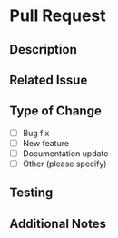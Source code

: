 # Pull Request

## Description

<!-- Briefly describe your changes -->

## Related Issue

<!-- Link to related issue, e.g., Fixes #123 -->

## Type of Change

- [ ] Bug fix
- [ ] New feature
- [ ] Documentation update
- [ ] Other (please specify)

## Testing

<!-- How did you test your changes? -->

## Additional Notes

<!-- Anything else to mention -->
